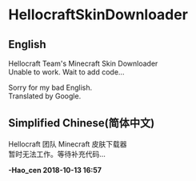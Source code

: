 # HellocraftSkinDownloader

## English
Hellocraft Team's Minecraft Skin Downloader   
Unable to work. Wait to add code...   
  
Sorry for my bad English.  
Translated by Google.  
  
## Simplified Chinese(简体中文) 
Hellocraft 团队 Minecraft 皮肤下载器  
暂时无法工作。等待补充代码...  
  
  
**-Hao_cen 2018-10-13 16:57**